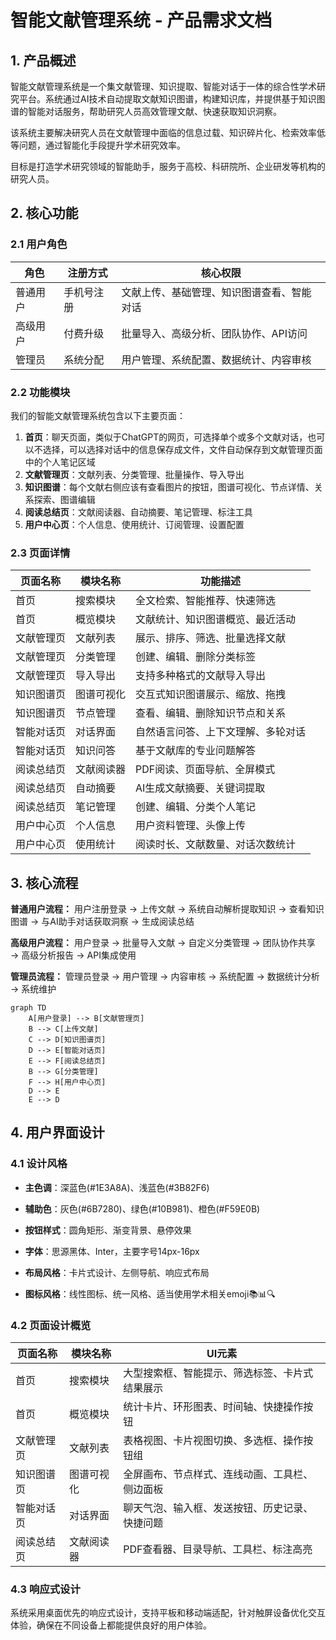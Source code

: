 # 智能文献管理系统 - 产品需求文档

## 1. 产品概述

智能文献管理系统是一个集文献管理、知识提取、智能对话于一体的综合性学术研究平台。系统通过AI技术自动提取文献知识图谱，构建知识库，并提供基于知识图谱的智能对话服务，帮助研究人员高效管理文献、快速获取知识洞察。

该系统主要解决研究人员在文献管理中面临的信息过载、知识碎片化、检索效率低等问题，通过智能化手段提升学术研究效率。

目标是打造学术研究领域的智能助手，服务于高校、科研院所、企业研发等机构的研究人员。

## 2. 核心功能

### 2.1 用户角色

| 角色   | 注册方式  | 核心权限                  |
| ---- | ----- | --------------------- |
| 普通用户 | 手机号注册 | 文献上传、基础管理、知识图谱查看、智能对话 |
| 高级用户 | 付费升级  | 批量导入、高级分析、团队协作、API访问  |
| 管理员  | 系统分配  | 用户管理、系统配置、数据统计、内容审核   |

### 2.2 功能模块

我们的智能文献管理系统包含以下主要页面：

1. **首页**：聊天页面，类似于ChatGPT的网页，可选择单个或多个文献对话，也可以不选择，可以选择对话中的信息保存成文件，文件自动保存到文献管理页面中的个人笔记区域
2. **文献管理页**：文献列表、分类管理、批量操作、导入导出
3. **知识图谱**：每个文献右侧应该有查看图片的按钮，图谱可视化、节点详情、关系探索、图谱编辑
4. **阅读总结页**：文献阅读器、自动摘要、笔记管理、标注工具
5. **用户中心页**：个人信息、使用统计、订阅管理、设置配置

### 2.3 页面详情

| 页面名称  | 模块名称  | 功能描述              |
| ----- | ----- | ----------------- |
| 首页    | 搜索模块  | 全文检索、智能推荐、快速筛选    |
| 首页    | 概览模块  | 文献统计、知识图谱概览、最近活动  |
| 文献管理页 | 文献列表  | 展示、排序、筛选、批量选择文献   |
| 文献管理页 | 分类管理  | 创建、编辑、删除分类标签      |
| 文献管理页 | 导入导出  | 支持多种格式的文献导入导出     |
| 知识图谱页 | 图谱可视化 | 交互式知识图谱展示、缩放、拖拽   |
| 知识图谱页 | 节点管理  | 查看、编辑、删除知识节点和关系   |
| 智能对话页 | 对话界面  | 自然语言问答、上下文理解、多轮对话 |
| 智能对话页 | 知识问答  | 基于文献库的专业问题解答      |
| 阅读总结页 | 文献阅读器 | PDF阅读、页面导航、全屏模式   |
| 阅读总结页 | 自动摘要  | AI生成文献摘要、关键词提取    |
| 阅读总结页 | 笔记管理  | 创建、编辑、分类个人笔记      |
| 用户中心页 | 个人信息  | 用户资料管理、头像上传       |
| 用户中心页 | 使用统计  | 阅读时长、文献数量、对话次数统计  |

## 3. 核心流程

**普通用户流程：**
用户注册登录 → 上传文献 → 系统自动解析提取知识 → 查看知识图谱 → 与AI助手对话获取洞察 → 生成阅读总结

**高级用户流程：**
用户登录 → 批量导入文献 → 自定义分类管理 → 团队协作共享 → 高级分析报告 → API集成使用

**管理员流程：**
管理员登录 → 用户管理 → 内容审核 → 系统配置 → 数据统计分析 → 系统维护

```mermaid
graph TD
    A[用户登录] --> B[文献管理页]
    B --> C[上传文献]
    C --> D[知识图谱页]
    D --> E[智能对话页]
    E --> F[阅读总结页]
    B --> G[分类管理]
    F --> H[用户中心页]
    D --> E
    E --> D
```

## 4. 用户界面设计

### 4.1 设计风格

* **主色调**：深蓝色(#1E3A8A)、浅蓝色(#3B82F6)

* **辅助色**：灰色(#6B7280)、绿色(#10B981)、橙色(#F59E0B)

* **按钮样式**：圆角矩形、渐变背景、悬停效果

* **字体**：思源黑体、Inter，主要字号14px-16px

* **布局风格**：卡片式设计、左侧导航、响应式布局

* **图标风格**：线性图标、统一风格、适当使用学术相关emoji📚📊🔍

### 4.2 页面设计概览

| 页面名称  | 模块名称  | UI元素                    |
| ----- | ----- | ----------------------- |
| 首页    | 搜索模块  | 大型搜索框、智能提示、筛选标签、卡片式结果展示 |
| 首页    | 概览模块  | 统计卡片、环形图表、时间轴、快捷操作按钮    |
| 文献管理页 | 文献列表  | 表格视图、卡片视图切换、多选框、操作按钮组   |
| 知识图谱页 | 图谱可视化 | 全屏画布、节点样式、连线动画、工具栏、侧边面板 |
| 智能对话页 | 对话界面  | 聊天气泡、输入框、发送按钮、历史记录、快捷问题 |
| 阅读总结页 | 文献阅读器 | PDF查看器、目录导航、工具栏、标注高亮    |

### 4.3 响应式设计

系统采用桌面优先的响应式设计，支持平板和移动端适配，针对触屏设备优化交互体验，确保在不同设备上都能提供良好的用户体验。
